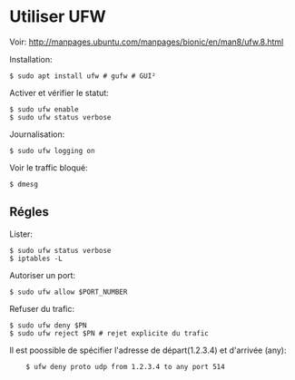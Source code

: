 # Utiliser UFW

Voir: http://manpages.ubuntu.com/manpages/bionic/en/man8/ufw.8.html

Installation:

	$ sudo apt install ufw # gufw # GUI²

Activer et vérifier le statut:

	$ sudo ufw enable
	$ sudo ufw status verbose

Journalisation:

	$ sudo ufw logging on


Voir le traffic bloqué: 

	$ dmesg


## Régles

Lister: 

	$ sudo ufw status verbose
	$ iptables -L

Autoriser un port:

	$ sudo ufw allow $PORT_NUMBER

Refuser du trafic:

	$ sudo ufw deny $PN
	$ sudo ufw reject $PN # rejet explicite du trafic

Il est poossible de spécifier l'adresse de départ(1.2.3.4) et d'arrivée (any): 

        $ ufw deny proto udp from 1.2.3.4 to any port 514

